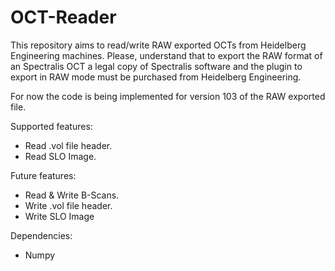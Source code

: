 # OCT-Reader
This repository aims to read/write RAW exported OCTs from Heidelberg Engineering machines. Please, understand that to export the RAW format of an Spectralis OCT a legal copy of Spectralis software and the plugin to export in RAW mode must be purchased from Heidelberg Engineering.

For now the code is being implemented for version 103 of the RAW exported file.

Supported features:
+ Read .vol file header.
+ Read SLO Image.

Future features:
+ Read & Write B-Scans.
+ Write .vol file header.
+ Write SLO Image

Dependencies:
+ Numpy
